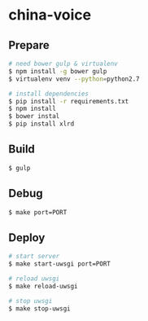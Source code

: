 china-voice
===========


Prepare
-------

```Bash
# need bower gulp & virtualenv
$ npm install -g bower gulp
$ virtualenv venv --python=python2.7

# install dependencies
$ pip install -r requirements.txt
$ npm install
$ bower instal
$ pip install xlrd
```


Build
-------

```Bash
$ gulp
```


Debug
-----

```Bash
$ make port=PORT
```


Deploy
------

```Bash
# start server
$ make start-uwsgi port=PORT

# reload uwsgi
$ make reload-uwsgi

# stop uwsgi
$ make stop-uwsgi
```
